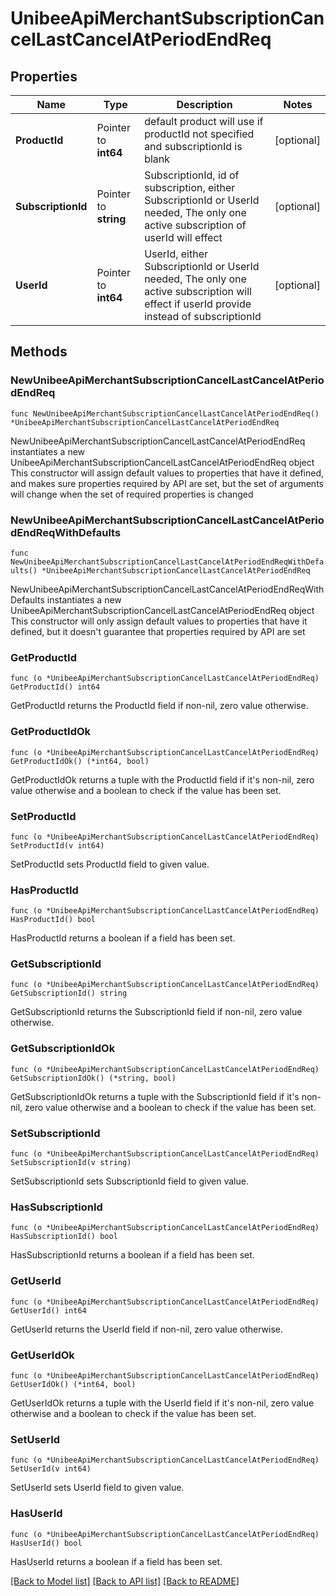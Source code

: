 # UnibeeApiMerchantSubscriptionCancelLastCancelAtPeriodEndReq

## Properties

Name | Type | Description | Notes
------------ | ------------- | ------------- | -------------
**ProductId** | Pointer to **int64** | default product will use if productId not specified and subscriptionId is blank | [optional] 
**SubscriptionId** | Pointer to **string** | SubscriptionId, id of subscription, either SubscriptionId or UserId needed, The only one active subscription of userId will effect | [optional] 
**UserId** | Pointer to **int64** | UserId, either SubscriptionId or UserId needed, The only one active subscription will effect if userId provide instead of subscriptionId | [optional] 

## Methods

### NewUnibeeApiMerchantSubscriptionCancelLastCancelAtPeriodEndReq

`func NewUnibeeApiMerchantSubscriptionCancelLastCancelAtPeriodEndReq() *UnibeeApiMerchantSubscriptionCancelLastCancelAtPeriodEndReq`

NewUnibeeApiMerchantSubscriptionCancelLastCancelAtPeriodEndReq instantiates a new UnibeeApiMerchantSubscriptionCancelLastCancelAtPeriodEndReq object
This constructor will assign default values to properties that have it defined,
and makes sure properties required by API are set, but the set of arguments
will change when the set of required properties is changed

### NewUnibeeApiMerchantSubscriptionCancelLastCancelAtPeriodEndReqWithDefaults

`func NewUnibeeApiMerchantSubscriptionCancelLastCancelAtPeriodEndReqWithDefaults() *UnibeeApiMerchantSubscriptionCancelLastCancelAtPeriodEndReq`

NewUnibeeApiMerchantSubscriptionCancelLastCancelAtPeriodEndReqWithDefaults instantiates a new UnibeeApiMerchantSubscriptionCancelLastCancelAtPeriodEndReq object
This constructor will only assign default values to properties that have it defined,
but it doesn't guarantee that properties required by API are set

### GetProductId

`func (o *UnibeeApiMerchantSubscriptionCancelLastCancelAtPeriodEndReq) GetProductId() int64`

GetProductId returns the ProductId field if non-nil, zero value otherwise.

### GetProductIdOk

`func (o *UnibeeApiMerchantSubscriptionCancelLastCancelAtPeriodEndReq) GetProductIdOk() (*int64, bool)`

GetProductIdOk returns a tuple with the ProductId field if it's non-nil, zero value otherwise
and a boolean to check if the value has been set.

### SetProductId

`func (o *UnibeeApiMerchantSubscriptionCancelLastCancelAtPeriodEndReq) SetProductId(v int64)`

SetProductId sets ProductId field to given value.

### HasProductId

`func (o *UnibeeApiMerchantSubscriptionCancelLastCancelAtPeriodEndReq) HasProductId() bool`

HasProductId returns a boolean if a field has been set.

### GetSubscriptionId

`func (o *UnibeeApiMerchantSubscriptionCancelLastCancelAtPeriodEndReq) GetSubscriptionId() string`

GetSubscriptionId returns the SubscriptionId field if non-nil, zero value otherwise.

### GetSubscriptionIdOk

`func (o *UnibeeApiMerchantSubscriptionCancelLastCancelAtPeriodEndReq) GetSubscriptionIdOk() (*string, bool)`

GetSubscriptionIdOk returns a tuple with the SubscriptionId field if it's non-nil, zero value otherwise
and a boolean to check if the value has been set.

### SetSubscriptionId

`func (o *UnibeeApiMerchantSubscriptionCancelLastCancelAtPeriodEndReq) SetSubscriptionId(v string)`

SetSubscriptionId sets SubscriptionId field to given value.

### HasSubscriptionId

`func (o *UnibeeApiMerchantSubscriptionCancelLastCancelAtPeriodEndReq) HasSubscriptionId() bool`

HasSubscriptionId returns a boolean if a field has been set.

### GetUserId

`func (o *UnibeeApiMerchantSubscriptionCancelLastCancelAtPeriodEndReq) GetUserId() int64`

GetUserId returns the UserId field if non-nil, zero value otherwise.

### GetUserIdOk

`func (o *UnibeeApiMerchantSubscriptionCancelLastCancelAtPeriodEndReq) GetUserIdOk() (*int64, bool)`

GetUserIdOk returns a tuple with the UserId field if it's non-nil, zero value otherwise
and a boolean to check if the value has been set.

### SetUserId

`func (o *UnibeeApiMerchantSubscriptionCancelLastCancelAtPeriodEndReq) SetUserId(v int64)`

SetUserId sets UserId field to given value.

### HasUserId

`func (o *UnibeeApiMerchantSubscriptionCancelLastCancelAtPeriodEndReq) HasUserId() bool`

HasUserId returns a boolean if a field has been set.


[[Back to Model list]](../README.md#documentation-for-models) [[Back to API list]](../README.md#documentation-for-api-endpoints) [[Back to README]](../README.md)



